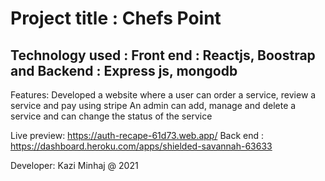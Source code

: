 # Project title : Chefs Point
## Technology used : Front end : Reactjs, Boostrap and Backend : Express js, mongodb
Features: Developed a website where a user can order a service, review a service and pay using stripe An admin can add, manage and delete a service and can change the status of the service

Live preview: https://auth-recape-61d73.web.app/
Back end : https://dashboard.heroku.com/apps/shielded-savannah-63633


Developer: Kazi Minhaj @ 2021
